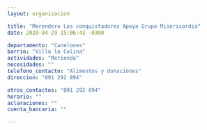 ```yaml
---
layout: organizacion

title: "Merendero Los conquistadores Apoya Grupo Misericordia"
date: 2020-04-29 15:06:43 -0300

departamento: "Canelones"
barrio: "Villa la Colina"
actividades: "Merienda"
necesidades: ""
telefono_contacto: "Alimentos y donaciones"
direccion: "091 292 894"

otros_contactos: "091 292 894"
horario: ""
aclaraciones: ""
cuenta_bancaria: ""

---
```

